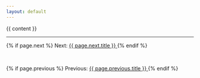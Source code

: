```yaml
---
layout: default
---
```


{{ content }}

<hr>

{% if page.next %}
  Next: 
  <a href="{{ page.next.url }}">
    {{ page.next.title }}
  </a>
{% endif %}

<br>

{% if page.previous %}
  Previous: 
  <a href="{{ page.previous.url }}">
    {{ page.previous.title }}
  </a>
{% endif %}
